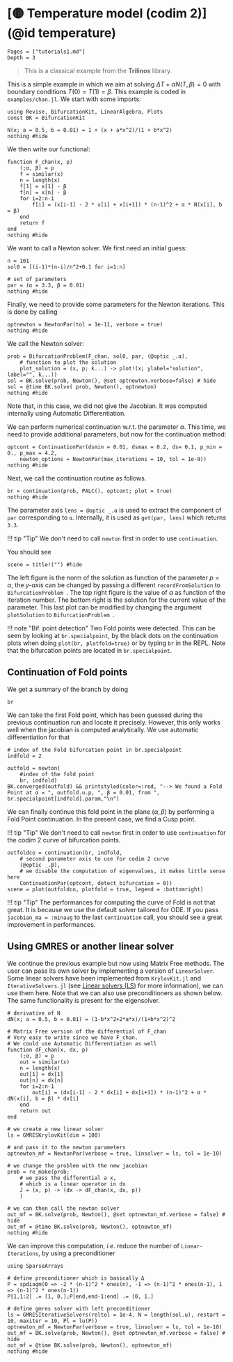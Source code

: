 # [🟡 Temperature model (codim 2)](@id temperature)

```@contents
Pages = ["tutorials1.md"]
Depth = 3
```

> This is a classical example from the **Trilinos** library.

This is a simple example in which we aim at solving $\Delta T+\alpha N(T,\beta)=0$ with boundary conditions $T(0) = T(1)=\beta$. This example is coded in `examples/chan.jl`. We start with some imports:

```@example TUT1
using Revise, BifurcationKit, LinearAlgebra, Plots
const BK = BifurcationKit

N(x; a = 0.5, b = 0.01) = 1 + (x + a*x^2)/(1 + b*x^2)
nothing #hide
```

We then write our functional:

```@example TUT1
function F_chan(x, p)
	(;α, β) = p
	f = similar(x)
	n = length(x)
	f[1] = x[1] - β
	f[n] = x[n] - β
	for i=2:n-1
		f[i] = (x[i-1] - 2 * x[i] + x[i+1]) * (n-1)^2 + α * N(x[i], b = β)
	end
	return f
end
nothing #hide
```
We want to call a Newton solver. We first need an initial guess:

```@example TUT1
n = 101
sol0 = [(i-1)*(n-i)/n^2+0.1 for i=1:n]

# set of parameters
par = (α = 3.3, β = 0.01)
nothing #hide
```

Finally, we need to provide some parameters for the Newton iterations. This is done by calling

```@example TUT1
optnewton = NewtonPar(tol = 1e-11, verbose = true)
nothing #hide
```

We call the Newton solver:

```@example TUT1
prob = BifurcationProblem(F_chan, sol0, par, (@optic _.α),
	# function to plot the solution
	plot_solution = (x, p; k...) -> plot!(x; ylabel="solution", label="", k...))
sol = BK.solve(prob, Newton(), @set optnewton.verbose=false) # hide
sol = @time BK.solve( prob, Newton(), optnewton)
nothing #hide
```

Note that, in this case, we did not give the Jacobian. It was computed internally using Automatic Differentiation.

We can perform numerical continuation w.r.t. the parameter $\alpha$. This time, we need to provide additional parameters, but now for the continuation method:

```@example TUT1
optcont = ContinuationPar(dsmin = 0.01, dsmax = 0.2, ds= 0.1, p_min = 0., p_max = 4.2,
	newton_options = NewtonPar(max_iterations = 10, tol = 1e-9))
nothing #hide
```

Next, we call the continuation routine as follows.

```@example TUT1
br = continuation(prob, PALC(), optcont; plot = true)
nothing #hide		
```

The parameter axis `lens = @optic _.α` is used to extract the component of `par` corresponding to `α`. Internally, it is used as `get(par, lens)` which returns `3.3`.

!!! tip "Tip"
    We don't need to call `newton` first in order to use `continuation`.

You should see

```@example TUT1
scene = title!("") #hide		
```

The left figure is the norm of the solution as function of the parameter $p=\alpha$, the *y-axis* can be changed by passing a different `recordFromSolution` to `BifurcationProblem `. The top right figure is the value of $\alpha$ as function of the iteration number. The bottom right is the solution for the current value of the parameter. This last plot can be modified by changing the argument `plotSolution` to `BifurcationProblem `.

!!! note "Bif. point detection"
    Two Fold points were detected. This can be seen by looking at `br.specialpoint`, by the black	dots on the continuation plots when doing `plot(br, plotfold=true)` or by typing `br` in the REPL. Note that the bifurcation points are located in `br.specialpoint`.


## Continuation of Fold points

We get a summary of the branch by doing

```@example TUT1
br
```

We can take the first Fold point, which has been guessed during the previous continuation run and locate it precisely. However, this only works well when the jacobian is computed analytically. We use automatic differentiation for that

```@example TUT1
# index of the Fold bifurcation point in br.specialpoint
indfold = 2

outfold = newton(
	#index of the fold point
	br, indfold)
BK.converged(outfold) && printstyled(color=:red, "--> We found a Fold Point at α = ", outfold.u.p, ", β = 0.01, from ", br.specialpoint[indfold].param,"\n")
```

We can finally continue this fold point in the plane $(α, β)$ by performing a Fold Point continuation. In the present case, we find a Cusp point.

!!! tip "Tip"
    We don't need to call `newton` first in order to use `continuation` for the codim 2 curve of bifurcation points.

```@example TUT1
outfoldco = continuation(br, indfold,
	# second parameter axis to use for codim 2 curve
	(@optic _.β),
	# we disable the computation of eigenvalues, it makes little sense here
	ContinuationPar(optcont, detect_bifurcation = 0))
scene = plot(outfoldco, plotfold = true, legend = :bottomright)
```

!!! tip "Tip"
    The performances for computing the curve of Fold is not that great. It is because we use the default solver tailored for ODE. If you pass `jacobian_ma = :minaug` to the last `continuation` call, you should see a great improvement in performances.

## Using GMRES or another linear solver

We continue the previous example but now using Matrix Free methods. The user can pass its own solver by implementing a version of `LinearSolver`. Some linear solvers have been implemented from `KrylovKit.jl` and `IterativeSolvers.jl` (see [Linear solvers (LS)](@ref) for more information), we can use them here. Note that we can also use preconditioners as shown below. The same functionality is present for the eigensolver.

```@example TUT1
# derivative of N
dN(x; a = 0.5, b = 0.01) = (1-b*x^2+2*a*x)/(1+b*x^2)^2

# Matrix Free version of the differential of F_chan
# Very easy to write since we have F_chan.
# We could use Automatic Differentiation as well
function dF_chan(x, dx, p)
	(;α, β) = p
	out = similar(x)
	n = length(x)
	out[1] = dx[1]
	out[n] = dx[n]
	for i=2:n-1
		out[i] = (dx[i-1] - 2 * dx[i] + dx[i+1]) * (n-1)^2 + α * dN(x[i], b = β) * dx[i]
	end
	return out
end

# we create a new linear solver
ls = GMRESKrylovKit(dim = 100)

# and pass it to the newton parameters
optnewton_mf = NewtonPar(verbose = true, linsolver = ls, tol = 1e-10)

# we change the problem with the new jacobian
prob = re_make(prob;
	# we pass the differential a x,
	# which is a linear operator in dx
	J = (x, p) -> (dx -> dF_chan(x, dx, p))
	)

# we can then call the newton solver
out_mf = BK.solve(prob, Newton(), @set optnewton_mf.verbose = false) # hide
out_mf = @time BK.solve(prob, Newton(), optnewton_mf)
nothing #hide
```

We can improve this computation, *i.e.* reduce the number of `Linear-Iterations`, by using a preconditioner

```@example TUT1
using SparseArrays

# define preconditioner which is basically Δ
P = spdiagm(0 => -2 * (n-1)^2 * ones(n), -1 => (n-1)^2 * ones(n-1), 1 => (n-1)^2 * ones(n-1))
P[1,1:2] .= [1, 0.];P[end,end-1:end] .= [0, 1.]

# define gmres solver with left preconditioner
ls = GMRESIterativeSolvers(reltol = 1e-4, N = length(sol.u), restart = 10, maxiter = 10, Pl = lu(P))
optnewton_mf = NewtonPar(verbose = true, linsolver = ls, tol = 1e-10)
out_mf = BK.solve(prob, Newton(), @set optnewton_mf.verbose = false) # hide
out_mf = @time BK.solve(prob, Newton(), optnewton_mf)
nothing #hide
```
